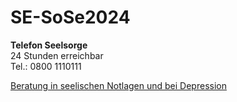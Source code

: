 # SE-SoSe2024

**Telefon Seelsorge** </br>
24 Stunden erreichbar </br>
Tel.: 0800 1110111 </br>

[Beratung in seelischen Notlagen und bei Depression](https://www.regensburg.de/leben/senioren/hilfe-im-alter/beratung/beratung-in-seelischen-notlagen-und-bei-depression)
